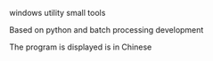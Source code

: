 windows utility small tools




Based on python and batch processing development







The program is displayed is in Chinese
